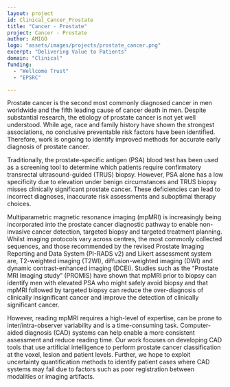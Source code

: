 ```yaml
---
layout: project
id: Clinical_Cancer_Prostate
title: "Cancer - Prostate"
project: Cancer - Prostate
author: AMIGO
logo: "assets/images/projects/prostate_cancer.png"
excerpt: "Delivering Value to Patients"
domain: "Clinical"
funding:
  - "Wellcome Trust"
  - "EPSRC"

---
```


Prostate cancer is the second most commonly diagnosed cancer in men worldwide and the fifth leading cause of cancer death in men. Despite substantial research, the etiology of prostate cancer is not yet well understood. While age, race and family history have shown the strongest associations, no conclusive preventable risk factors have been identified. Therefore, work is ongoing to identify improved methods for accurate early diagnosis of prostate cancer.

Traditionally, the prostate-specific antigen (PSA) blood test has been used as a screening tool to determine which patients require confirmatory transrectal ultrasound-guided (TRUS) biopsy. However, PSA alone has a low specificity due to elevation under benign circumstances and TRUS biopsy misses clinically significant prostate cancer. These deficiencies can lead to incorrect diagnoses, inaccurate risk assessments and suboptimal therapy choices.

Multiparametric magnetic resonance imaging (mpMRI) is increasingly being incorporated into the prostate cancer diagnostic pathway to enable non-invasive cancer detection, targeted biopsy and targeted treatment planning. Whilst imaging protocols vary across centres, the most commonly collected sequences, and those recommended by the revised Prostate Imaging Reporting and Data System (PI-RADS v2) and Likert assessment system are, T2-weighted imaging (T2WI), diffusion-weighted imaging (DWI) and dynamic contrast-enhanced imaging (DCEI). Studies such as the “Prostate MRI Imaging study” (PROMIS) have shown that mpMRI prior to biopsy can identify men with elevated PSA who might safely avoid biopsy and that mpMRI followed by targeted biopsy can reduce the over-diagnosis of clinically insignificant cancer and improve the detection of clinically significant cancer.

However, reading mpMRI requires a high-level of expertise, can be prone to inter/intra-observer variability and is a time-consuming task. Computer-aided diagnosis (CAD) systems can help enable a more consistent assessment and reduce reading time. Our work focuses on developing CAD tools that use artificial intelligence to perform prostate cancer classification at the voxel, lesion and patient levels. Further, we hope to exploit uncertainty quantification methods to identify patient cases where CAD systems may fail due to factors such as poor registration between modalities or imaging artifacts.
